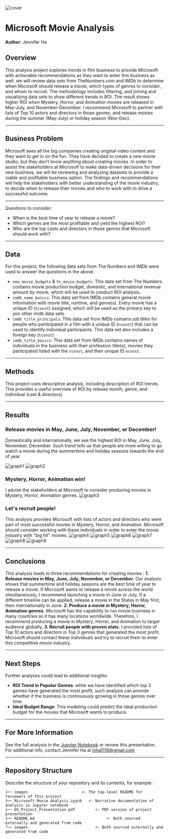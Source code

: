 ![cover](./images/analysis_cover.jpg)
# Microsoft Movie Analysis
**Author**: Jennifer Ha
## Overview
This analysis project explores trends in film business to provide Microsoft with actionable recommendations as they want to enter this business as well. we will review data sets from TheNumbers.com and IMDb to determine when Microsoft should release a movie, which types of genres to consider, and whom to recruit. The methodology includes filtering, and joining and visualizing data sets to show different trends in ROI. The result shows higher ROI when Mystery, Horror, and Animation movies are released in May-July, and November-December. I recommend Microsoft to partner with lists of Top 10 actors and directors in those genres, and release movies during the summer (May-July) or holiday season (Nov-Dec).
***
## Business Problem
Microsoft sees all the big companies creating original video content and they want to get in on the fun. They have decided to create a new movie studio, but they don’t know anything about creating movies.
In order to assist the stakeholders at Microsoft to make data-driven decisions for their new business, we will be reviewing and analyzing datasets to provide a viable and profitable business option. The findings and recommendations will help the stakeholders with better understanding of the movie industry, to decide when to release their movies and who to work with to drive a successful outcome.
***
Questions to consider:
* When is the best time of year to release a movie?
* Which genres are the most profitable and yield the highest ROI?
* Who are the top casts and directors in those genres that Microsoft should work with?
***
## Data
For this project, the following data sets from The Numbers and IMDb were used to answer the questions in the above.
* `new_movie_budgets` & `tn_movie_budgets`: This data set from The Numbers contains movie production budget, domestic, and international revenue amount by movie, which will be used to conduct ROI analysis.
* `imdb_name_basics`: This data set from IMDb contains general movie information with movie title, runtime, and genre(s). Every movie has a unique ID (`tconst`) assigned, which will be used as the primary key to join other imdb data sets.
* `imdb_title_principals`: This data set from IMDb contains job titles for people who participated in a film with a unique ID (`nconst`) that can be used to identify individual participants. This data set also includes a foreign key (`tconst`).
* `imdb_title_basics`: This data set from IMDb contains names of individuals in the business with their profession title(s), movies they participated listed with the `tconst`, and their unique ID `nconst`.
***
## Methods
This project uses descriptive analysis, including description of ROI trends. This provides a useful overview of ROI by release month, genre, and individual (cast & directors).
***
## Results
### Release movies in May, June, July, November, or December!
Domestically and internationally, we see the highest ROI in May, June, July, November, December. Such trend tells us that people are more willing to go watch a movie during the summertime and holiday seasons towards the end of year.

![graph1](./images/worldwide_roi_by_release_month.png)
![graph2](./images/domestic_roi_by_release_month.png)
### Mystery, Horror, Animation win!
I advise the stakeholders at Microsoft to consider producing movies in Mystery, Horror, Animation genres.
![graph3](./images/median_roi_by_genre.png)
### Let's recruit people!
This analysis provides Microsoft with lists of actors and directors who were part of most successful movies in Mystery, Horror, and Animation. Microsoft should consider working with these individuals in order to enter the movie industry with "big hit" movies.
![graph4](./images/actors_mystery.png)
![graph5](./images/directors_mystery.png)
![graph6](./images/actors_horror.png)
![graph7](./images/directors_horror.png)
![graph8](./images/actors_animation.png)
![graph9](./images/directors_animation.png)
***
## Conclusions
This analysis leads to three recommendations for creating movies :
**1. Release movies in May, June, July, November, or December.** Our analysis shows that summertime and holiday seasons are the best time of year to release a movie. If Microsoft wants to release a movie across the world simultaneously, I recommend launching a movie in June or July. If a different timeline can be applied, release a movie in the States in May first, then internationally in June.
**2. Produce a movie in Mystery, Horror, Animation genres.** Microsoft has the capability to run movie business in many countries as it has many locations worldwide. Therefore, I recommend producing a movie in Mystery, Horror, and Animation to target audience globally.
**3. Recruit people with proven stats.** I provided lists of Top 10 actors and directors in Top 3 genres that generated the most profit. Microsoft should contact these individuals and try to recruit them to enter this competitive movie industry.
***
## Next Steps
Further analyses could lead to additional insights:
* **ROI Trend in Popular Genres**: while we have identified which top 3 genres have generated the most profit, such analysis can provide whether if the business is continuously growing in those genres over time.
* **Ideal Budget Range**: This modeling could predict the ideal production budget for the movies that Microsoft wants to produce.
***
## For More Information
See the full analysis in the [Jupyter Notebook](https://github.com/jennifernha/Microsoft-Movie-Analysis/blob/main/Microsoft%20Movie%20Analysis.ipynb) or review this presentation.
For additional info, contact Jennifer Ha at jnha1119@gmail.com
***
## Repository Structure
Describe the structure of your repository and its contents, for example:
```
├── images                        <- The top-level README for reviewers of this project
├── Microsoft Movie Analysis.ipynb   <- Narrative documentation of analysis in Jupyter notebook
├── DS_Project_Presentation.pdf         <- PDF version of project presentation
├── README.md                                <- Both sourced externally and generated from code
└── images                              <- Both sourced externally and generated from code
```
 